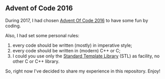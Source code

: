 ## Advent of Code 2016

During 2017, I had chosen [Advent Of Code 2016](http://adventofcode.com/2016) to have some fun by coding.

Also, I had set some personal rules: 
1. every code should be written (mostly) in imperative style;
2. every code should be written in (modern) C++ or C;
3. I could you use only the [Standard Template Library](https://en.wikipedia.org/wiki/Standard_Template_Library) (STL) as facility, no other C or C++ library.

So, right now I've decided to share my experience in this repository. Enjoy!
